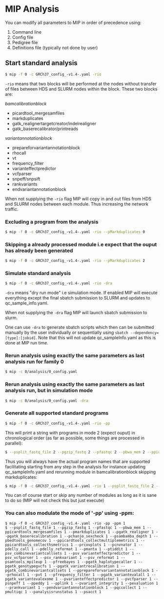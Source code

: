 # MIP Analysis

You can modify all parameters to MIP in order of precedence using:

1. Command line
2. Config file
3. Pedigree file
4. Definitions file (typically not done by user)

## Start standard analysis
```Bash
$ mip -f 0 -c GRCh37_config_-v1.4-.yaml -rio
```

``-rio`` means that two blocks will be performed at the nodes without transfer of files between HDS and SLURM nodes within the block. These two blocks are:

*bamcalibrationblock*

- picardtool_mergesamfiles
- markduplicates
- gatk_realignertargetcreator/indelrealigner
- gatk_baserecalibrator/printreads


*variantannotationblock*

- prepareforvariantannotationblock
- rhocall
- vt
- frequency_filter
- varianteffectpredictor
- vcfparser
- snpeff/snpsift
- rankvariants
- endvariantannotationblock

When not supplying the ``-rio`` flag MIP will copy in and out files from HDS and SLURM nodes between each module. Thus increasing the network traffic.

### Excluding a program from the analysis

```Bash
$ mip -f 0 -c GRCh37_config_-v1.4-.yaml -rio --pMarkduplicates 0
```

### Skipping a already processed module i.e expect that the ouput has already been generated

```Bash
$ mip -f 0 -c GRCh37_config_-v1.4-.yaml -rio --pMarkduplicates 2
```

### Simulate standard analysis

```Bash
$ mip -f 0 -c GRCh37_config_-v1.4-.yaml -rio -dra
```

``-dra`` means "dry run mode" i.e simulation mode. If enabled MIP will execute everything except the final sbatch submission to SLURM and updates to qc_sample_info.yaml.

When not supplying the ``-dra`` flag MIP will launch sbatch submission to slurm.

One can use ``-dra`` to generate sbatch scripts which then can be submitted manually by the user individually or sequentially using ``sbatch --dependency=[type]:[jobid]``. Note that this will not update qc_sampleInfo.yaml as this is done at MIP run time.

### Rerun analysis using exactly the same parameters as last analysis run for family 0

```Bash
$ mip -c 0/analysis/0_config.yaml
```

### Rerun analysis using exactly the same parameters as last analysis run, but in simulation mode

```Bash
$ mip -c 0/analysis/0_config.yaml -dra
```
### Generate all supported standard programs

```Bash
$ mip -f 0 -c GRCh37_config_-v1.4-.yaml -rio -pp
```

This will print a string with programs in mode 2 (expect ouput) in chronological order (as far as possible, some things are processed in parallel):

```Bash
$ --psplit_fastq_file 2 --pgzip_fastq 2 --pfastqc 2 --pbwa_mem 2 --ppicardtools_mergesamfiles 2 --pmarkduplicates 2 --pgatk_realigner 2 --pgatk_baserecalibration 2 --pchanjo_sexcheck 2 --psambamba_depth 2 --pbedtools_genomecov 2 --ppicardtools_collectmultiplemetrics 2 --ppicardtools_collecthsmetrics 2 --prcovplots 2 --pcnvnator 2 --pdelly_call 2 --pdelly_reformat 2 --pmanta 2 --ptiddit 2 --psv_combinevariantcallsets 2 --psv_varianteffectpredictor 2 --psv_vcfparser 2 --psv_rankvariant 2 --psv_reformat 2 --psamtools_mpileup 2 --pfreebayes 2 --pgatk_haplotypecaller 2 --pgatk_genotypegvcfs 2 --pgatk_variantrecalibration 2 --pgatk_combinevariantcallsets 2 --pprepareforvariantannotationblock 2 --prhocall 2 --pvt 2 --pfrequency_filter 2 --pgatk_variantevalall 2 --pgatk_variantevalexome 2 --pvarianteffectpredictor 2 --pvcfparser 2 --psnpeff 2 --ppeddy 2 --pplink 2 --pvariant_integrity 2 --pevaluation 2 --prankvariant 2 --pendvariantannotationblock 2 --pqccollect 2 --pmultiqc 2 --panalysisrunstatus 2 --psacct 2
```

Thus you will always have the actual program names that are supported facilitating starting from any step in the analysis for instance updating qc_sampleInfo.yaml and rerunning module in bamcalibrationblock skipping markduplicates:

```Bash
$ mip -f 0 -c GRCh37_config_-v1.4-.yaml -rio 1 --psplit_fastq_file 2 --pgzip_fastq 2 --pfastqc 2 --pbwa_mem 2 --ppicardtools_mergesamfiles 2 --pmarkduplicates 0 --pgatk_realigner 2 --pgatk_baserecalibration 2 --pchanjo_sexcheck 2 --psambamba_depth 2 --pbedtools_genomecov 2 --ppicardtools_collectmultiplemetrics 2 --ppicardtools_collecthsmetrics 2 --prcovplots 2 --pcnvnator 2 --pdelly_call 2 --pdelly_reformat 2 --pmanta 2 --ptiddit 2 --psv_combinevariantcallsets 2 --psv_varianteffectpredictor 2 --psv_vcfparser 2 --psv_rankvariant 2 --psv_reformat 2 --psamtools_mpileup 2 --pfreebayes 2 --pgatk_haplotypecaller 2 --pgatk_genotypegvcfs 2 --pgatk_variantrecalibration 2 --pgatk_combinevariantcallsets 2 --pprepareforvariantannotationblock 2 --prhocall 2 --pvt 2 --pfrequency_filter 2 --pgatk_variantevalall 2 --pgatk_variantevalexome 2 --pvarianteffectpredictor 2 --pvcfparser 2 --psnpeff 2 --ppeddy 2 --pplink 2 --pvariant_integrity 2 --pevaluation 2 --prankvariant 2 --pendvariantannotationblock 2 --pqccollect 2 --pmultiqc 2 --panalysisrunstatus 2 --psacct 2
```

You can of course start or skip any number of modules as long as it is sane to do so (MIP will not check this but just execute)

### You can also modulate the mode of '-pp' using -ppm:
```	  
$ mip -f 0 -c GRCh37_config_-v1.4-.yaml -rio -pp -ppm 1	
$ --psplit_fastq_file 1 --pgzip_fastq 1 --pfastqc 1 --pbwa_mem 1 --ppicardtools_mergesamfiles 1 --pmarkduplicates 1 --pgatk_realigner 1 --pgatk_baserecalibration 1 --pchanjo_sexcheck 1 --psambamba_depth 1 --pbedtools_genomecov 1 --ppicardtools_collectmultiplemetrics 1 --ppicardtools_collecthsmetrics 1 --prcovplots 1 --pcnvnator 1 --pdelly_call 1 --pdelly_reformat 1 --pmanta 1 --ptiddit 1 --psv_combinevariantcallsets 1 --psv_varianteffectpredictor 1 --psv_vcfparser 1 --psv_rankvariant 1 --psv_reformat 1 --psamtools_mpileup 1 --pfreebayes 1 --pgatk_haplotypecaller 1 --pgatk_genotypegvcfs 1 --pgatk_variantrecalibration 1 --pgatk_combinevariantcallsets 1 --pprepareforvariantannotationblock 1 --prhocall 1 --pvt 1 --pfrequency_filter 1 --pgatk_variantevalall 1 --pgatk_variantevalexome 1 --pvarianteffectpredictor 1 --pvcfparser 1 --psnpeff 1 --ppeddy 1 --pplink 1 --pvariant_integrity 1 --pevaluation 1 --prankvariant 1 --pendvariantannotationblock 1 --pqccollect 1 --pmultiqc 1 --panalysisrunstatus 1 --psacct 1
```
